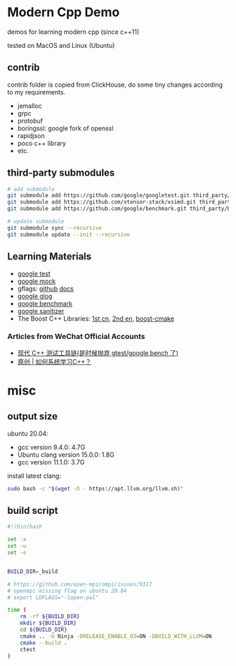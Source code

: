 Modern Cpp Demo
========

demos for learning modern cpp (since c++11)

tested on MacOS and Linux (Ubuntu)

## contrib

contrib folder is copied from ClickHouse, do some tiny changes according to my requirements.
* jemalloc
* grpc
* protobuf
* boringssl: google fork of openssl
* rapidjson
* poco c++ library
* etc.

## third-party submodules

``` bash
# add submodule
git submodule add https://github.com/google/googletest.git third_party/googletest
git submodule add https://github.com/xtensor-stack/xsimd.git third_party/xsimd
git submodule add https://github.com/google/benchmark.git third_party/benchmark
```

``` bash
# update submodule
git submodule sync --recursive
git submodule update --init --recursive
```

## Learning Materials

* [google test](http://google.github.io/googletest/primer.html)
* [google mock](http://google.github.io/googletest/gmock_for_dummies.html)
* gflags: [github](https://github.com/gflags/gflags) [docs](https://gflags.github.io/gflags/)
* [google glog](https://github.com/google/glog)
* [google benchmark](https://github.com/google/benchmark)
* [google sanitizer](https://github.com/google/sanitizers/wiki/AddressSanitizer)
* The Boost C++ Libraries: [1st cn](http://zh.highscore.de/cpp/boost/), [2nd en](https://theboostcpplibraries.com/), [boost-cmake](https://github.com/Orphis/boost-cmake)

### Articles from WeChat Official Accounts
* [现代 C++ 测试工具链(是时候抛弃 gtest/google bench 了)](https://mp.weixin.qq.com/s/HPs4RMKAoeSfG1qZkS8h3Q)
* [原创 | 如何系统学习C++？](https://mp.weixin.qq.com/s/WW_X12bTm94iaCgWBgYtJw)

# misc

## output size

ubuntu 20.04:
* gcc version 9.4.0: 4.7G
* Ubuntu clang version 15.0.0: 1.8G
* gcc version 11.1.0: 3.7G

install latest clang:
```bash
sudo bash -c "$(wget -O - https://apt.llvm.org/llvm.sh)"
```

## build script

```bash
#!/bin/bash

set -x
set -u
set -e


BUILD_DIR=_build

# https://github.com/open-mpi/ompi/issues/9317
# openmpi missing flag on ubuntu 20.04
# export LDFLAGS="-lopen-pal"

time (
	rm -rf ${BUILD_DIR}
	mkdir ${BUILD_DIR}
	cd ${BUILD_DIR}
	cmake .. -G Ninja -DRELEASE_ENABLE_O3=ON -DBUILD_WITH_LLVM=ON
	cmake --build .
	ctest
)
```
